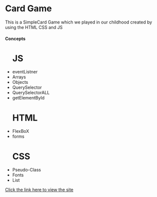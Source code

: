 <h1>Card Game</h1>
<p>This is a SimpleCard Game which we played in our childhood created by using the HTML CSS and JS</p>
<h4>Concepts</h4>
<ul>
  <h1>JS</h1>
<li>eventListner</li>
<li>Arrays</li>
<li>Objects</li>
<li>QuerySelector</li>
<li>QuerySelectorALL</li>
<li>getElementById</li>
  <h1>HTML</h1>
  <li>FlexBoX</li>
  <li>forms</li>
   <h1>CSS</h1>
   <li>Pseudo-Class</li>
  <li>Fonts</li>
   <li>List</li>  
</ul>
<a href="https://durgaprasad-237.github.io/CardsGame/">Click the link here to view the site</a>
<img src="">


